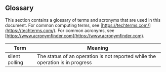 <a name="glossary"></a>
## Glossary
   
This section contains a glossary of terms and acronyms that are used in this document. For common computing terms, see [https://techterms.com/](https://techterms.com/). For common acronyms, see [https://www.acronymfinder.com](https://www.acronymfinder.com).
 
| Term                  | Meaning |
| ---                   | --- |
| silent polling        | The status of an operation is not reported while the operation  is in progress |
